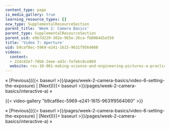 ```yaml
---
content_type: page
is_media_gallery: true
learning_resource_types: []
ocw_type: SupplementalResourceSection
parent_title: 'Week 2: Camera Basics'
parent_type: SupplementalResourceSection
parent_uid: e9b7d229-302e-9b5e-26ca-fb0064d1e556
title: 'Video 7: Aperture'
uid: b9caf8ec-5969-e241-1615-9631f9564060
videos:
  content:
  - 224c82e7-78b6-2eee-a43c-fe7ebc8ce869
  website: res-10-001-making-science-and-engineering-pictures-a-practical-guide-to-presenting-your-work-spring-2016
---
```


« [Previous]({{< baseurl >}}/pages/week-2-camera-basics/video-6-setting-the-exposure) | [Next]({{< baseurl >}}/pages/week-2-camera-basics/interactive-a) »

{{< video-gallery "b9caf8ec-5969-e241-1615-9631f9564060" >}}


« [Previous]({{< baseurl >}}/pages/week-2-camera-basics/video-6-setting-the-exposure) | [Next]({{< baseurl >}}/pages/week-2-camera-basics/interactive-a) »